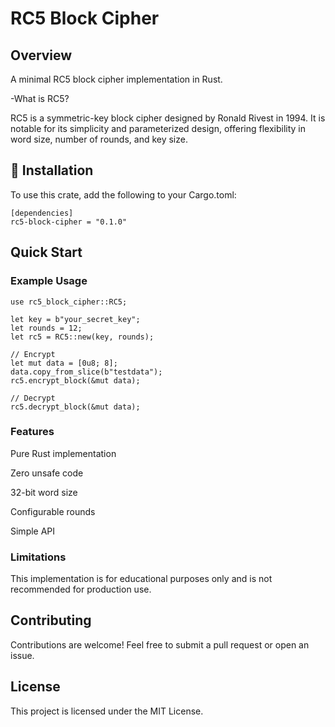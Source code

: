 
# RC5 Block Cipher

## Overview


A minimal RC5 block cipher implementation in Rust.

-What is RC5?







RC5 is a symmetric-key block cipher designed by Ronald Rivest in 1994. It is notable for its simplicity and parameterized design, offering flexibility in word size, number of rounds, and key size.


## 🚀 Installation

To use this crate, add the following to your Cargo.toml:
```
[dependencies]
rc5-block-cipher = "0.1.0"

```

## Quick Start

### Example Usage

```
use rc5_block_cipher::RC5;

let key = b"your_secret_key";
let rounds = 12;
let rc5 = RC5::new(key, rounds);

// Encrypt
let mut data = [0u8; 8];
data.copy_from_slice(b"testdata");
rc5.encrypt_block(&mut data);

// Decrypt
rc5.decrypt_block(&mut data);

```


### Features

Pure Rust implementation

Zero unsafe code

32-bit word size

Configurable rounds

Simple API


### Limitations

This implementation is for educational purposes only and is not recommended for production use.

## Contributing

Contributions are welcome! Feel free to submit a pull request or open an issue.

## License

This project is licensed under the MIT License.
